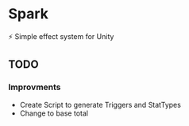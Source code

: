 # Spark
⚡️ Simple effect system for Unity

## TODO

### Improvments

* Create Script to generate Triggers and StatTypes
* Change to base total
